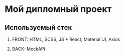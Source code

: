 # Мой дипломный проект

## Используемый стек

1. FRONT: HTML, SCSS, JS + React, Material UI, Axios

2. BACK: MockAPi
